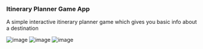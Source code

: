 ### Itinerary Planner Game App
A simple interactive itinerary planner game which gives you basic info about a destination

![image](https://user-images.githubusercontent.com/85882329/132971795-4e88d60a-d4e7-4944-b176-cc882cc052ae.png)
![image](https://user-images.githubusercontent.com/85882329/132971799-b56074f7-9b49-48b8-9d97-019ec981a8c0.png)
![image](https://user-images.githubusercontent.com/85882329/132971801-41255305-7387-4904-8f1e-1aac04569e4d.png)

